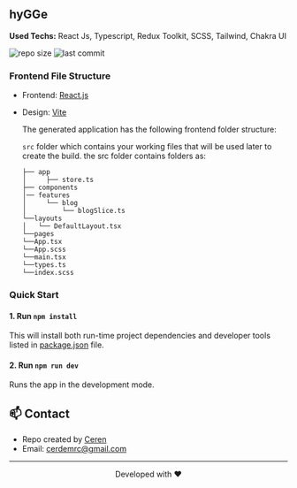 <div align="left">
  <h2>hyGGe</h2>
  <p><strong>Used Techs:</strong> React Js, Typescript, Redux Toolkit, SCSS, Tailwind, Chakra UI</p>

  ![repo size](https://img.shields.io/github/repo-size/cerdemrc/hygge?style=plastic)
  ![last commit](https://img.shields.io/github/last-commit/cerdemrc/hygge?style=plastic)
</div>

### Frontend File Structure

  - Frontend: [React.js](https://reactjs.org/)

  - Design: [Vite](https://vitejs.dev/)    

    The generated application has the following frontend folder structure: 

    `src` folder which contains your working files that will be used later to create the build. the src folder contains folders as:
    
    ``` 
    ├── app                
    │     ├── store.ts
    ├── components                
    │── features
    │     └── blog
    │         └── blogSlice.ts
    └──layouts
    │   └── DefaultLayout.tsx
    └──pages
    └──App.tsx
    └──App.scss
    └──main.tsx
    └──types.ts
    └──index.scss
    ```            
    
### Quick Start

  #### 1. Run `npm install`

  This will install both run-time project dependencies and developer tools listed
  in [package.json](../project-files/package.json) file.

  #### 2. Run `npm run dev`

  Runs the app in the development mode.
  
## :mailbox: Contact

* Repo created by [Ceren](https://github.com/cerdemrc)
* Email: cerdemrc@gmail.com

<hr/>
<p align="center">
Developed with ❤️
</p>
